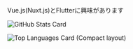 Vue.js(Nuxt.js)とFlutterに興味があります

![GitHub Stats Card](https://github-readme-stats.vercel.app/api?username=takumma&count_private=true&show_icons=true)

![Top Languages Card (Compact layout)](https://github-readme-stats.vercel.app/api/top-langs/?username=takumma&layout=compact)
